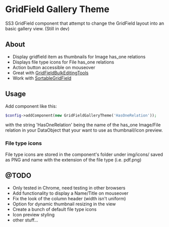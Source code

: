 GridField Gallery Theme
============================
SS3 GridField component that attempt to change the GridField layout into an basic gallery view. (Still in dev)

## About
* Display gridfield item as thumbnails for Image has_one relations
* Displays file type icons for File has_one relations
* Action button accessible on mouseover
* Great with [GridFieldBulkEditingTools](https://github.com/colymba/GridFieldBulkEditingTools)
* Work with [SortableGridField](https://github.com/UndefinedOffset/SortableGridField)

## Usage
Add component like this:
````php
$config->addComponent(new GridFieldGalleryTheme('HasOneRelation'));
````
with the string 'HasOneRelation' being the name of the has_one Image/File relation in your DataObject that your want to use as thumbnail/icon preview.

### File type icons
File type icons are stored in the component's folder under img/icons/ saved as PNG and name with the extension of the file type (i.e. pdf.png)

## @TODO
* Only tested in Chrome, need testing in other browsers
* Add functionality to display a Name/Title on mouseover
* Fix the look of the column header (width isn't uniform)
* Option for dynamic thumbnail resizing in the view
* Create a bunch of default file type icons
* Icon preview styling
* other stuff...